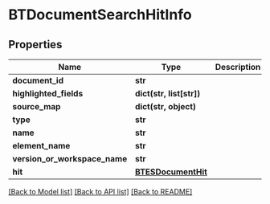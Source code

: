 # BTDocumentSearchHitInfo

## Properties
Name | Type | Description | Notes
------------ | ------------- | ------------- | -------------
**document_id** | **str** |  | [optional] 
**highlighted_fields** | **dict(str, list[str])** |  | [optional] 
**source_map** | **dict(str, object)** |  | [optional] 
**type** | **str** |  | [optional] 
**name** | **str** |  | [optional] 
**element_name** | **str** |  | [optional] 
**version_or_workspace_name** | **str** |  | [optional] 
**hit** | [**BTESDocumentHit**](BTESDocumentHit.md) |  | [optional] 

[[Back to Model list]](../README.md#documentation-for-models) [[Back to API list]](../README.md#documentation-for-api-endpoints) [[Back to README]](../README.md)


